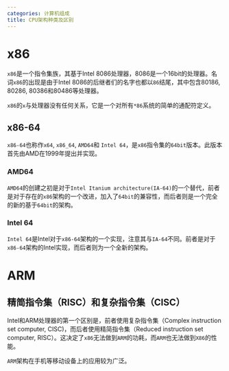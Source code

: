 ```yaml
---
categories: 计算机组成
title: CPU架构种类及区别
---
```


# x86

`x86`是一个指令集族，其基于Intel 8086处理器，8086是一个16bit的处理器。名词`x86`的出现是由于Intel 8086的后继者们的名字也都以`86`结尾，其中包含80186, 80286, 80386和80486等处理器。

`x86`的`x`与处理器没有任何关系，它是一个对所有`*86`系统的简单的通配符定义。

## x86-64

`x86-64`也称作`x64`, `x86_64`, `AMD64`和 `Intel 64`，是`x86`指令集的`64bit`版本。此版本首先由AMD在1999年提出并实现。

### AMD64

`AMD64`的创建之初是对于`Intel Itanium architecture(IA-64)`的一个替代，前者是对于存在的`x86`架构的一个改进，加入了`64bit`的兼容性，而后者则是一个完全的新的基于`64bit`的架构。

### Intel 64

`Intel 64`是Intel对于`x86-64`架构的一个实现，注意其与`IA-64`不同。前者是对于`x86-64`架构的Intel实现，而后者则为一个全新的架构。

# ARM

## 精简指令集（RISC）和复杂指令集（CISC）

 Intel和ARM处理器的第一个区别是，前者使用复杂指令集（Complex instruction set computer, CISC)，而后者使用精简指令集（Reduced instruction set computer, RISC）。这决定了`x86`无法做到`ARM`的功耗，而`ARM`也无法做到`X86`的性能。

`ARM`架构在手机等移动设备上的应用较为广泛。